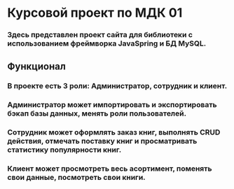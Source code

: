 # Курсовой проект по МДК 01
 ### Здесь представлен проект сайта для библиотеки с использованием фреймворка JavaSpring и БД MySQL.
## Функционал
### В проекте есть 3 роли: Администратор, сотрудник и клиент.
### Администратор может импортировать и экспортировать бэкап базы данных, менять роли пользователей. 
### Сотрудник может оформлять заказ книг, выполнять CRUD действия, отмечать поставку книг и просматривать статистику популярности книг.
### Клиент может просмотреть весь асортимент, поменять свои данные, посмотреть свои книги.


